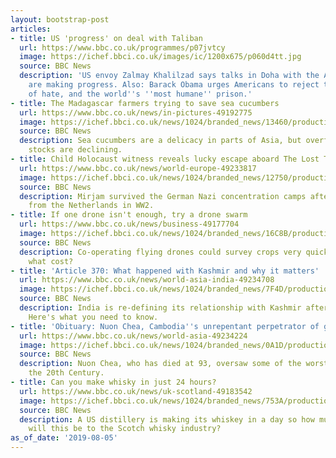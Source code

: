 ```yaml
---
layout: bootstrap-post
articles:
- title: US 'progress' on deal with Taliban
  url: https://www.bbc.co.uk/programmes/p07jvtcy
  image: https://ichef.bbci.co.uk/images/ic/1200x675/p060d4tt.jpg
  source: BBC News
  description: 'US envoy Zalmay Khalilzad says talks in Doha with the Afghan Taliban
    are making progress. Also: Barack Obama urges Americans to reject the language
    of hate, and the world''s ''most humane'' prison.'
- title: The Madagascar farmers trying to save sea cucumbers
  url: https://www.bbc.co.uk/news/in-pictures-49192775
  image: https://ichef.bbci.co.uk/news/1024/branded_news/13460/production/_108144987_1.jpg
  source: BBC News
  description: Sea cucumbers are a delicacy in parts of Asia, but overfishing means
    stocks are declining.
- title: Child Holocaust witness reveals lucky escape aboard The Lost Train
  url: https://www.bbc.co.uk/news/world-europe-49233817
  image: https://ichef.bbci.co.uk/news/1024/branded_news/12750/production/_108200657_sept-1939.jpg
  source: BBC News
  description: Mirjam survived the German Nazi concentration camps after being taken
    from the Netherlands in WW2.
- title: If one drone isn't enough, try a drone swarm
  url: https://www.bbc.co.uk/news/business-49177704
  image: https://ichef.bbci.co.uk/news/1024/branded_news/16C8B/production/_108132339_img_9224.jpg
  source: BBC News
  description: Co-operating flying drones could survey crops very quickly, but at
    what cost?
- title: 'Article 370: What happened with Kashmir and why it matters'
  url: https://www.bbc.co.uk/news/world-asia-india-49234708
  image: https://ichef.bbci.co.uk/news/1024/branded_news/7F4D/production/_108198523_gettyimages-1159882625.jpg
  source: BBC News
  description: India is re-defining its relationship with Kashmir after seven decades.
    Here's what you need to know.
- title: 'Obituary: Nuon Chea, Cambodia''s unrepentant perpetrator of genocide'
  url: https://www.bbc.co.uk/news/world-asia-49234224
  image: https://ichef.bbci.co.uk/news/1024/branded_news/0A1D/production/_108198520_mediaitem108198427.jpg
  source: BBC News
  description: Nuon Chea, who has died at 93, oversaw some of the worst crimes of
    the 20th Century.
- title: Can you make whisky in just 24 hours?
  url: https://www.bbc.co.uk/news/uk-scotland-49183542
  image: https://ichef.bbci.co.uk/news/1024/branded_news/753A/production/_108201003_whisky_spl.jpg
  source: BBC News
  description: A US distillery is making its whiskey in a day so how much of a challenge
    will this be to the Scotch whisky industry?
as_of_date: '2019-08-05'
---
```


